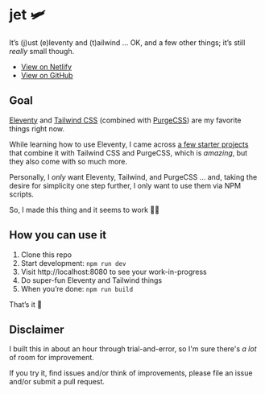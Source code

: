 # jet 🛩
It’s (j)ust (e)leventy and (t)ailwind … OK, and a few other things; it’s still *really* small though.
* [View on Netlify](https://marcamos-jet.netlify.com/)
* [View on GitHub](https://github.com/marcamos/jet#readme)

## Goal
[Eleventy](https://www.11ty.dev/) and [Tailwind CSS](https://tailwindcss.com/) (combined with [PurgeCSS](https://purgecss.com/)) are my favorite things right now.

While learning how to use Eleventy, I came across [a few starter projects](https://www.11ty.dev/docs/starter/) that combine it with Tailwind CSS and PurgeCSS, which is _amazing_, but they also come with so much more.

Personally, I _only_ want Eleventy, Tailwind, and PurgeCSS … and, taking the desire for simplicity one step further, I only want to use them via NPM scripts.

So, I made this thing and it seems to work 🤷‍♀️

## How you can use it
1. Clone this repo
2. Start development: `npm run dev`
3. Visit http://localhost:8080 to see your work-in-progress
2. Do super-fun Eleventy and Tailwind things
3. When you’re done: `npm run build`

That’s it 🕺


## Disclaimer
I built this in about an hour through trial-and-error, so I'm sure there's _a lot_ of room for improvement.

If you try it, find issues and/or think of improvements, please file an issue and/or submit a pull request.